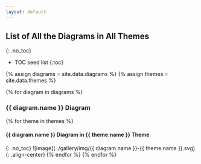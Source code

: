 ```yaml
---
layout: default
---
```

## List of All the Diagrams in All Themes
{: .no_toc}

* TOC seed list
{:toc}

{% assign diagrams = site.data.diagrams %}
{% assign themes = site.data.themes %}

{% for diagram in diagrams %}
### {{ diagram.name }} Diagram
{% for theme in themes %}
#### {{ diagram.name }} Diagram in {{ theme.name }} Theme
{: .no_toc}
![image](../gallery/img/{{ diagram.name }}-{{ theme.name }}.svg){: .align-center}
{% endfor %}
{% endfor %}
